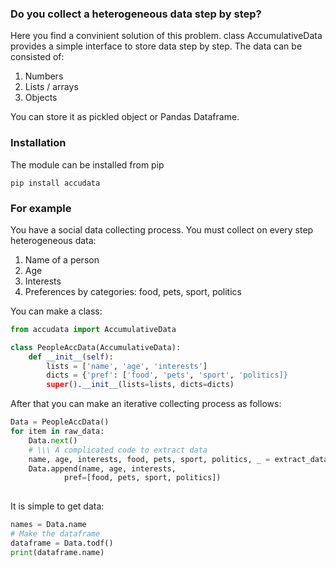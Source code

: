 ### Do you collect a heterogeneous data step by step?

Here you find a convinient solution of this problem.
class AccumulativeData provides a simple interface to store data step by step.
The data can be consisted of:
1. Numbers
2. Lists / arrays
3. Objects

You can store it as pickled object or Pandas Dataframe.

### Installation

The module can be installed from pip
```
pip install accudata
```

### For example

You have a social data collecting process. You must collect on every step heterogeneous data:
1. Name of a person
2. Age
3. Interests
4. Preferences by categories: food, pets, sport, politics

You can make a class:
```python
from accudata import AccumulativeData

class PeopleAccData(AccumulativeData):
	def __init__(self):
		lists = ['name', 'age', 'interests']
		dicts = {'pref': ['food', 'pets', 'sport', 'politics]}
		super().__init__(lists=lists, dicts=dicts)
```

After that you can make an iterative collecting process as follows:
```python
Data = PeopleAccData()
for item in raw_data:
	Data.next()
	# \\\ A complicated code to extract data
	name, age, interests, food, pets, sport, politics, _ = extract_data(item)
	Data.append(name, age, interests,
		    pref=[food, pets, sport, politics])
	
```

It is simple to get data:
```python
names = Data.name
# Make the dataframe
dataframe = Data.todf()
print(dataframe.name)
```


